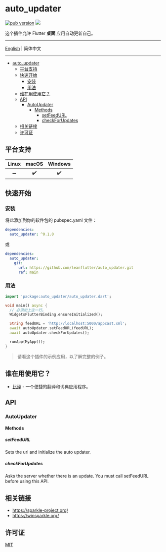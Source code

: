 # auto_updater

[![pub version][pub-image]][pub-url] [![][discord-image]][discord-url]

[pub-image]: https://img.shields.io/pub/v/auto_updater.svg
[pub-url]: https://pub.dev/packages/auto_updater

[discord-image]: https://img.shields.io/discord/884679008049037342.svg
[discord-url]: https://discord.gg/zPa6EZ2jqb

这个插件允许 Flutter **桌面** 应用自动更新自己。

---

[English](./README.md) | 简体中文

---

<!-- START doctoc generated TOC please keep comment here to allow auto update -->
<!-- DON'T EDIT THIS SECTION, INSTEAD RE-RUN doctoc TO UPDATE -->

- [auto_updater](#auto_updater)
  - [平台支持](#平台支持)
  - [快速开始](#快速开始)
    - [安装](#安装)
    - [用法](#用法)
  - [谁在用使用它？](#谁在用使用它)
  - [API](#api)
    - [AutoUpdater](#autoupdater)
      - [Methods](#methods)
        - [setFeedURL](#setfeedurl)
        - [checkForUpdates](#checkforupdates)
  - [相关链接](#相关链接)
  - [许可证](#许可证)

<!-- END doctoc generated TOC please keep comment here to allow auto update -->

## 平台支持

| Linux | macOS | Windows |
| :---: | :---: | :-----: |
|   ➖   |   ✔️   |    ✔️    |

## 快速开始

### 安装

将此添加到你的软件包的 pubspec.yaml 文件：

```yaml
dependencies:
  auto_updater: ^0.1.0
```

或

```yaml
dependencies:
  auto_updater:
    git:
      url: https://github.com/leanflutter/auto_updater.git
      ref: main
```

### 用法

```dart
import 'package:auto_updater/auto_updater.dart';

void main() async {
  // 必须加上这一行。
  WidgetsFlutterBinding.ensureInitialized();

  String feedURL = 'http://localhost:5000/appcast.xml';
  await autoUpdater.setFeedURL(feedURL);
  await autoUpdater.checkForUpdates();

  runApp(MyApp());
}
```

> 请看这个插件的示例应用，以了解完整的例子。

## 谁在用使用它？

- [比译](https://biyidev.com/) - 一个便捷的翻译和词典应用程序。

## API

<!-- README_DOC_GEN -->
### AutoUpdater

#### Methods

##### setFeedURL

Sets the url and initialize the auto updater.

##### checkForUpdates

Asks the server whether there is an update. You must call setFeedURL before using this API.


<!-- README_DOC_GEN -->

## 相关链接

- https://sparkle-project.org/
- https://winsparkle.org/

## 许可证

[MIT](./LICENSE)
